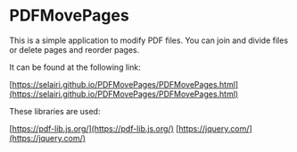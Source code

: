 # PDFMovePages

This is a simple application to modify PDF files. You can join and divide files or delete pages and reorder pages.

It can be found at the following link:

[https://selairi.github.io/PDFMovePages/PDFMovePages.html](https://selairi.github.io/PDFMovePages/PDFMovePages.html)

These libraries are used:

[https://pdf-lib.js.org/](https://pdf-lib.js.org/)
[https://jquery.com/](https://jquery.com/)
